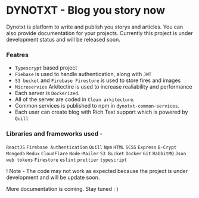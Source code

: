 # DYNOTXT - Blog you story now

Dynotxt is platform to write and publish you storys and articles. You can also provide documentation for your projects. Currently this project is under development status and will be released soon. 

### Featres
* `Typescrypt` based project
* `Fiebase` is used to handle authentication, along with `JWT` 
* `S3 bucket` and `Firebase Firestore` is used to store fires and images
* `Microservice` Arkitectire is used to increase realiability and performance
* Each server is `Dockerized`.
* All of the server are coded in `Clean arkitecture`.
* Common services is published to npm in `dynotxt-common-services`.
* Each user can create blog with Rich Text support which is powered by `Quill`

### Libraries and frameworks used - 
`ReactJS` `Firebase Authentication` `Quill` `Npm` `HTML` `SCSS` `Express` `B-Crypt` `Mongodb` `Redux` `CloudFlare` `Node-Mailer` `S3 Bucket` `Docker` `Git` `RabbitMQ` `Json web tokens` `Firestore` `eslint` `prettier` `typescript`

! Note - The code may not work as expected because the project is under development and will be update soon.

More documentation is coming. Stay tuned : )
